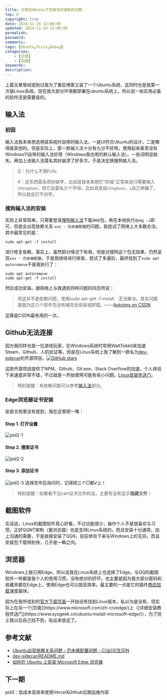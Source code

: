```yaml
---
title: 记录在Ubuntu下安装包时遇到的问题
top: 0
copyright: true
date: 2024-11-24 12:00:00
updated: 2024-11-24 13:00:00
permalink:
password:
comments:
tags: [Ubuntu,Fcitx,Debug]
categories:
    - [记录]
    - [实践]
keywords:
description:
---
```

上篇文章曾经提到过我为了重启博客又装了一个Ubuntu系统，这同时也是我第一次装Linux系统。现在我大部分环境都部署在ubuntu系统上。所以说一些实用必备的软件还是需要装的。
<!--more-->
## 输入法
### 前因
输入法我本来想选用装系统时自带的输入法，一是UI符合Ubuntu的设计，二是懒得装其他的。但是实际上，那一款输入法十分有九分不好用，使用起来甚至没有Windows11自带的输入法好用（Windows我也用的默认输入法）。一些词明显缺失。再加上该输入法莫名其妙崩溃了好多次，于是决定换搜狗输入法。

> Q：为什么不用Fcitx
>
> A：这东西莫名奇妙缺字，比如说我本来想打“终端”正常来说只需要输入`zhongduan`，但它会莫名少个字母。比如说变成`zhngduan`，`a`自己单蹦了。所以就会打不对字。

### 搜狗输入法的安装
实际上非常简单，只需要登录[搜狗输入法](https://shurufa.sogou.com/)下载deb包，再在本地执行`dpkg -i`即可，但是会出现依赖关系 `xxx - 仍未被配置`的问题，我尝试了网络上大多数办法，其中最常见的是：
```
sudo apt-get -f install
```
进行修复依赖。事实上，虽然部分情况下有用，但是对搜狗这个包无效果，仍然呈现`xxx - 仍未被配置`。于是我继续进行排查，尝试了多遍后，最终找到了`sudo apt autoremove`于是我执行了：
```
sudo apt autoremove
sudo apt-get -f install
```
然后成功安装。据网络上与我遇到同样问题的同志所说：
> 但这并不是依赖问题，使用sudo apt-get -f install　无法解决。其实问题是因为这几个软件包没有被完全安装或卸载。——[Ayknims on CSDN](https://blog.csdn.net/s306205127/article/details/78546484)


这算是CSDN最有用的一次。
## Github无法连接
因为我同样也是一位游戏玩家，在Windows系统时常用WattTokkit来加速Steam、Github、人机验证等。但是在Linux系统上我了解到一款名为[dev-sidecar](https://github.com/docmirror/dev-sidecar)的开源项目。<a href='https://github.com/docmirror/dev-sidecar'><img alt="GitHub stars" src="https://img.shields.io/github/stars/docmirror/dev-sidecar?logo=github"></a>

这款开源项目提供了NPM、Github、Git.exe、Stack Overflow的加速，个人体验下来速度非常不错，不过就是一开始使用可能有些小问题。[Linux安装传送门](https://github.com/docmirror/dev-sidecar/blob/master/doc/linux.md)。

> 特别提醒：有依赖问题可以参考[输入法](#输入法)部分。

### Edge浏览器证书安装
安装文档里没有提到，我在这里顺一嘴：
#### Step 1. 打开设置
![pid2-1](https://pic.imgdb.cn/item/6742b02188c538a9b5bb420c.png)
#### Step 2. 搜索证书
![pid2-2](https://pic.imgdb.cn/item/6742b02288c538a9b5bb420e.png)
#### Step 3. 添加证书
![pid2-3](https://pic.imgdb.cn/item/6742b02288c538a9b5bb420f.png)
选择完毕后询问时，记得把三个□都√上！
> 特别提醒：如果看不见cart证书文件的话，主要有没有显示**隐藏文件**！

## 截图软件
实话说，Linux的截图软件真心好看，不过功能很少，操作个人不是很喜欢与习惯。正好QQNT架构（塞浏览器）也是支持Linux系统的，而且安装十分通常，加上沟通的需要，于是直接安装了QQ9，目前体验下来与Windows上的无异。而且安装包下载特别快，几乎是一瞬之间。

## 浏览器
Windows上我只用Edge，所以说我在Linux系统上也选择了Edge。与QQ的截图软件一样都是我个人的使用习惯，没有绝对的好坏。也主要是因为我大部分密码和收藏夹都在Edge上，使用Edge也可以提高效率。最主要的一点是它的插件[商店加载](https://microsoftedge.microsoft.com/addons?hl=zh-CN)速度最快。

因为在我所找到的[官方下载页面](https://www.microsoft.com/zh-cn/edge/download?)一开始没有找到Linux版本，私以为是没有，但实际上在另一个[页面](https://www.microsoft.com/zh-cn/edge/)上（[详细安装教程传送门](https://www.sysgeek.cn/ubuntu-install-microsoft-edge/)），为了防止我以后自己找不到，贴出来放这了。

## 参考文献
- [Ubuntu出现依赖关系问题 - 仍未被配置问题 - C(出)S(生)DN](https://blog.csdn.net/s306205127/article/details/78546484)
- [dev-sidecar/README.md](https://github.com/docmirror/dev-sidecar/blob/master/README.md)
- [如何在 Ubuntu 上安装 Microsoft Edge 浏览器](https://www.sysgeek.cn/ubuntu-install-microsoft-edge/)

## 下一期
pid3：低成本高效率使用Vercel&Github后期运维内容